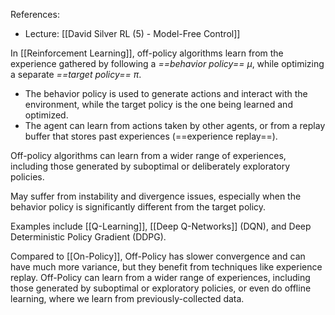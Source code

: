 References:
- Lecture: [[David Silver RL (5) -  Model-Free Control]]

In [[Reinforcement Learning]], off-policy algorithms learn from the experience gathered by following a *==behavior policy==* $\mu$, while optimizing a separate *==target policy==* $\pi$.
- The behavior policy is used to generate actions and interact with the environment, while the target policy is the one being learned and optimized.
- The agent can learn from actions taken by other agents, or from a replay buffer that stores past experiences (==experience replay==).

Off-policy algorithms can learn from a wider range of experiences, including those generated by suboptimal or deliberately exploratory policies.

May suffer from instability and divergence issues, especially when the behavior policy is significantly different from the target policy.

Examples include [[Q-Learning]], [[Deep Q-Networks]] (DQN), and Deep Deterministic Policy Gradient (DDPG).

Compared to [[On-Policy]], Off-Policy has slower convergence and can have much more variance, but they benefit from techniques like experience replay. Off-Policy can learn from a wider range of experiences, including those generated by suboptimal or exploratory policies, or even do offline learning, where we learn from previously-collected data.
